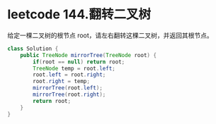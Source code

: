 # leetcode 144.翻转二叉树

给定一棵二叉树的根节点 root，请左右翻转这棵二叉树，并返回其根节点。

```java
class Solution {
    public TreeNode mirrorTree(TreeNode root) {
        if(root == null) return root;
        TreeNode temp = root.left;
        root.left = root.right;
        root.right = temp;
        mirrorTree(root.left);
        mirrorTree(root.right);
        return root;
    }
}
```